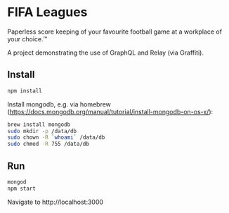 # FIFA Leagues

Paperless score keeping of your favourite football game at a workplace of your choice.&trade;

A project demonstrating the use of GraphQL and Relay (via Graffiti).


## Install

```bash
npm install
```

Install mongodb, e.g. via homebrew (https://docs.mongodb.org/manual/tutorial/install-mongodb-on-os-x/):

```bash
brew install mongodb
sudo mkdir -p /data/db
sudo chown -R `whoami` /data/db
sudo chmod -R 755 /data/db
```


## Run

```bash
mongod
npm start
```

Navigate to http://localhost:3000
